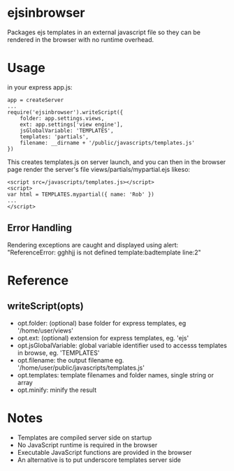 # ejsinbrowser
Packages ejs templates in an external javascript file so they can be rendered in the browser with no runtime overhead.
# Usage
in your express app.js:
```
app = createServer
...
require('ejsinbrowser').writeScript({
	folder: app.settings.views,
	ext: app.settings['view engine'],
	jsGlobalVariable: 'TEMPLATES',
	templates: 'partials',
	filename: __dirname + '/public/javascripts/templates.js'
})
```
This creates templates.js on server launch, and you can then in the browser page render the server's file views/partials/mypartial.ejs likeso:
```
<script src=/javascripts/templates.js></script>
<script>
var html = TEMPLATES.mypartial({ name: 'Rob' })
...
</script>
```
## Error Handling
Rendering exceptions are caught and displayed using alert:
"ReferenceError: gghhjj is not defined template:badtemplate line:2"

# Reference

## writeScript(opts)
* opt.folder: (optional) base folder for express templates, eg '/home/user/views'
* opt.ext: (optional) extension for express templates, eg. 'ejs'
* opt.jsGlobalVariable: global variable identifier used to accesss templates in browse, eg. 'TEMPLATES'
* opt.filename: the output filename eg. '/home/user/public/javascripts/templates.js'
* opt.templates: template filenames and folder names, single string or array
* opt.minify: minify the result

# Notes
* Templates are compiled server side on startup
* No JavaScript runtime is required in the browser
* Executable JavaScript functions are provided in the browser
* An alternative is to put underscore templates server side